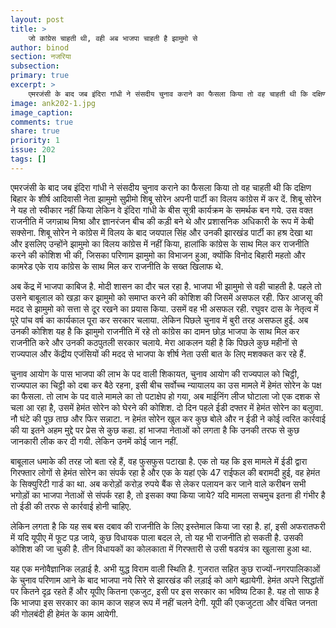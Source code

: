 ```yaml
---
layout: post
title: >
    जो कांग्रेस चाहती थी, वही अब भाजपा चाहती है झामुमो से
author: binod
section: नजरिया
subsection:
primary: true
excerpt: >
    एमरजंसी के बाद जब इंदिरा गांधी ने संसदीय चुनाव कराने का फैसला किया तो वह चाहती थी कि दक्षिण बिहार के शीर्ष आदिवासी नेता झामुमो सुप्रीमो शिबू सोरेन अपनी पार्टी का विलय कांग्रेस में कर दें. भाजपा भी झामुमो से वही चाहती है.
image: ank202-1.jpg
image_caption: 
comments: true
share: true
priority: 1
issue: 202
tags: []
---
```


एमरजंसी के बाद जब इंदिरा गांधी ने संसदीय चुनाव कराने का फैसला किया तो वह चाहती थी कि दक्षिण बिहार के शीर्ष आदिवासी नेता झामुमो सुप्रीमो शिबू सोरेन अपनी पार्टी का विलय कांग्रेस में कर दें. शिबू सोरेन ने यह तो स्वीकार नहीं किया लेकिन वे इंदिरा गांधी के बीस सूत्री कार्यक्रम के समर्थक बन गये. उस वक्त राजनीति में जगन्नाथ मिश्रा और ज्ञानरंजन बीच की कड़ी बने थे और प्रशासनिक अधिकारी के रूप में केबी सक्सेना. शिबू सोरेन ने कांग्रेस में विलय के बाद जयपाल सिंह और उनकी झारखंड पार्टी का हश्र देखा था और इसलिए उन्होंने झामुमो का विलय कांग्रेस में नहीं किया, हालांकि कांग्रेस के साथ मिल कर राजनीति करने की कोशिश भी की, जिसका परिणाम झामुमो का विभाजन हुआ, क्योंकि विनोद बिहारी महतो और कामरेड एके राय कांग्रेस के साथ मिल कर राजनीति के सख्त खिलाफ थे.

अब केंद्र में भाजपा काबिज है. मोदी शासन का दौर चल रहा है. भाजपा भी झामुमो से वही चाहती है. पहले तो उसने बाबूलाल को खड़ा कर झामुमो को समाप्त करने की कोशिश की जिसमें असफल रही. फिर आजसू की मदद से झामुमो को सत्ता से दूर रखने का प्रयास किया. उसमें वह भी असफल रही. रघुवर दास के नेतृत्व में पूरे पांच वर्ष का कार्यकाल पूरा कर सरकार चलाया. लेकिन पिछले चुनाव में बुरी तरह असफल हुई. अब उनकी कोशिश यह है कि झामुमो राजनीति में रहे तो कांग्रेस का दामन छोड़ भाजपा के साथ मिल कर राजनीति करे और उनकी कठपुतली सरकार चलाये. मेरा आकलन यही है कि पिछले कुछ महीनों से राज्यपाल और केंद्रीय एजंसियों की मदद से भाजपा के शीर्ष नेता उसी बात के लिए मशक्कत कर रहे हैं.

चुनाव आयोग के पास भाजपा की लाभ के पद वाली शिकायत, चुनाव आयोग की राज्यपाल को चिट्ठी, राज्यपाल का चिट्ठी को दबा कर बैठे रहना, इसी बीच सर्वोच्च न्यायालय का उस मामले में हेमंत सोरेन के पक्ष का फैसला. तो लाभ के पद वाले मामले का तो पटाक्षेप हो गया, अब माईनिंग लीज घोटाला जो एक दशक से चला आ रहा है, उसमें हेमंत सोरेन को घेरने की कोशिश. दो दिन पहले ईडी दफ्तर में हेमंत सोरेन का बलुावा. नौ घंटे की पूछ ताछ और फिर सन्नाटा. न हेमंत सोरेन खुल कर कुछ बोले और न ईडी ने कोई त्वरित कार्रवाई की या इतने अहम मुद्दे पर प्रेस से कुछ कहा. हां भाजपा नेताओं को लगता है कि उनकी तरफ से कुछ जानकारी लीक कर दी गयी. लेकिन उनमें कोई जान नहीं.

बाबूलाल धमाके की तरह जो बता रहे हैं, वह फुसफुस पटाखा है. एक तो यह कि इस मामले में ईडी द्वारा गिरफ्तार लोगों से हेमंत सोरेन का संपर्क रहा है और एक के यहां एके 47 राईफल की बरामदी हुई, वह हेमंत के सिक्युरिटी गार्ड का था. अब करोड़ों करोड़ रुपये बैंक से लेकर पलायन कर जाने वाले करीबन सभी भगोड़ों का भाजपा नेताओं से संपर्क रहा है, तो इसका क्या किया जाये? यदि मामला सचमुच इतना ही गंभीर है तो ईडी की तरफ से कार्रवाई होनी चाहिए.

लेकिन लगता है कि यह सब बस दबाव की राजनीति के लिए इस्तेमाल किया जा रहा है. हां, इसी अफरातफरी में यदि यूपीए में फूट पड़ जाये, कुछ विधायक पाला बदल ले, तो यह भी राजनीति हो सकती है. उसकी कोशिश की जा चुकी है. तीन विधायकों का कोलकाता में गिरफ्तारी से उसी षडयंत्र का खुलासा हुआ था.

यह एक मनोवैज्ञानिक लड़ाई है. अभी युद्ध विराम वाली स्थिति है. गुजरात सहित कुछ राज्यों-नगरपालिकाओं के चुनाव परिणाम आने के बाद भाजपा नये सिरे से झारखंड की लड़ाई को आगे बढ़ायेगी. हेमंत अपने सिद्धांतों पर कितने दृढ़ रहते हैं और यूपीए कितना एकजुट, इसी पर इस सरकार का भविष्य टिका है. यह तो साफ है कि भाजपा इस सरकार का काम काज सहज रूप में नहीं चलने देगी. यूपी की एकजुटता और वंचित जनता की गोलबंदी ही हेमंत के काम आयेगी.